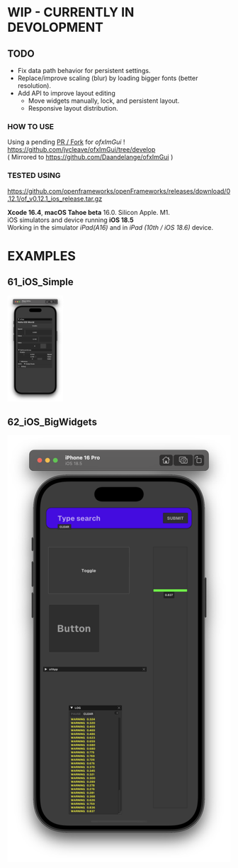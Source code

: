 # WIP - CURRENTLY IN DEVOLOPMENT

## TODO

- Fix data path behavior for persistent settings.
- Replace/improve scaling (blur) by loading bigger fonts (better resolution).
- Add API to improve layout editing 
    - Move widgets manually, lock, and persistent layout.
    - Responsive layout distribution.

### HOW TO USE

Using a pending [PR / Fork](https://github.com/Daandelange/ofxImGui/pull/24) for *ofxImGui* !  
https://github.com/jvcleave/ofxImGui/tree/develop  
( Mirrored to https://github.com/Daandelange/ofxImGui )  

### TESTED USING
https://github.com/openframeworks/openFrameworks/releases/download/0.12.1/of_v0.12.1_ios_release.tar.gz  

**Xcode 16.4**, **macOS Tahoe beta** 16.0. Silicon Apple. M1.  
iOS simulators and device running **iOS 18.5**  
Working in the simulator _iPad(A16)_ and in _iPad (10th / iOS 18.6)_ device.  

# EXAMPLES

## 61_iOS_Simple
<img src="61_iOS_Simple/Capture.PNG" width="25%">

## 62_iOS_BigWidgets
![](62_iOS_BigWidgets/Capture.PNG)  


